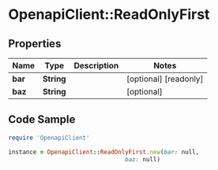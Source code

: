# OpenapiClient::ReadOnlyFirst

## Properties

Name | Type | Description | Notes
------------ | ------------- | ------------- | -------------
**bar** | **String** |  | [optional] [readonly] 
**baz** | **String** |  | [optional] 

## Code Sample

```ruby
require 'OpenapiClient'

instance = OpenapiClient::ReadOnlyFirst.new(bar: null,
                                 baz: null)
```


